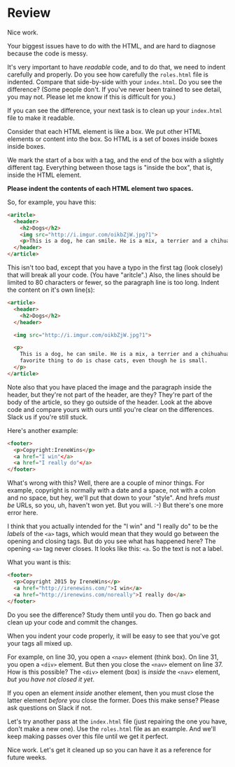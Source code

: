 # Review

Nice work.

Your biggest issues have to do with the HTML, and are hard to diagnose because the code is messy.

It's very important to have *readable* code, and to do that, we need to indent carefully and properly. Do you see how carefully the `roles.html` file is indented. Compare that side-by-side with your `index.html`. Do you see the difference? (Some people don't. If you've never been trained to see detail, you may not. Please let me know if this is difficult for you.)

If you can see the difference, your next task is to clean up your `index.html` file to make it readable.

Consider that each HTML element is like a box. We put other HTML elements or content into the box. So HTML is a set of boxes inside boxes inside boxes.

We mark the start of a box with a tag, and the end of the box with a slightly different tag. Everything between those tags is "inside the box", that is, inside the HTML element.

**Please indent the contents of each HTML element two spaces.**

So, for example, you have this:

```html
<aritcle>
  <header>
    <h2>Dogs</h2>
    <img src="http://i.imgur.com/oikbZjW.jpg?1">
    <p>This is a dog, he can smile. He is a mix, a terrier and a chihuahua. His favorite thing to do is chase cats, even though he is small. </p>
  </header>
</article>
```

This isn't too bad, except that you have a typo in the first tag (look closely) that will break all your code. (You have "aritcle".) Also, the lines should be limited to 80 characters or fewer, so the paragraph line is too long. Indent the content on it's own line(s):

```html
<article>
  <header>
    <h2>Dogs</h2>
  </header>

  <img src="http://i.imgur.com/oikbZjW.jpg?1">

  <p>
    This is a dog, he can smile. He is a mix, a terrier and a chihuahua. His
    favorite thing to do is chase cats, even though he is small.
  </p>
</article>
```

Note also that you have placed the image and the paragraph inside the header, but they're not part of the header, are they? They're part of the body of the article, so they go outside of the header. Look at the above code and compare yours with ours until you're clear on the differences. Slack us if you're still stuck.

Here's another example:

```html
<footer>
  <p>Copyright:IreneWins</p>
  <a href="I win"</a>
  <a href="I really do"</a>
</footer>
```

What's wrong with this? Well, there are a couple of minor things. For example, copyright is normally with a date and a space, not with a colon and no space, but hey, we'll put that down to your "style". And hrefs *must be* URLs, so you, uh, haven't won yet. But you will. :-) But there's one more error here.

I think that you actually intended for the "I win" and "I really do" to be the *labels* of the `<a>` tags, which would mean that they would go between the opening and closing tags. But do you see what has happened here? The opening `<a>` tag never closes. It looks like this: `<a`. So the text is not a label.

What you want is this:

```html
<footer>
  <p>Copyright 2015 by IreneWins</p>
  <a href="http://irenewins.com/">I win</a>
  <a href="http://irenewins.com/noreally">I really do</a>
</footer>
```

Do you see the difference? Study them until you do. Then go back and clean up your code and commit the changes.

When you indent your code properly, it will be easy to see that you've got your tags all mixed up.

For example, on line 30, you open a `<nav>` element (think box). On line 31, you open a `<div>` element. But then you close the `<nav>` element on line 37. How is this possible? The `<div>` element (box) is *inside* the `<nav>` element, *but you have not closed it yet*.

If you open an element *inside* another element, then you must close the latter element *before* you close the former. Does this make sense? Please ask questions on Slack if not.

Let's try another pass at the `index.html` file (just repairing the one you have, don't make a new one). Use the `roles.html` file as an example. And we'll keep making passes over this file until we get it perfect.

Nice work. Let's get it cleaned up so you can have it as a reference for future weeks.
